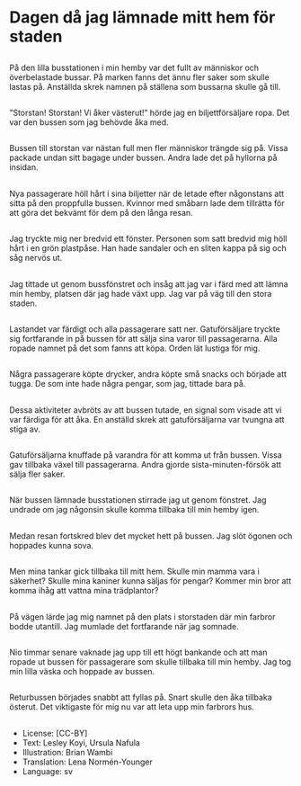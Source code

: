 # Dagen då jag lämnade mitt hem för staden

##
På den lilla busstationen i min hemby var det fullt av människor och överbelastade bussar. På marken fanns det ännu fler saker som skulle lastas på. Anställda skrek namnen på ställena som bussarna skulle gå till.

##
”Storstan! Storstan! Vi åker västerut!” hörde jag en biljettförsäljare ropa. Det var den bussen som jag behövde åka med.

##
Bussen till storstan var nästan full men fler människor trängde sig på. Vissa packade undan sitt bagage under bussen. Andra lade det på hyllorna på insidan.

##
Nya passagerare höll hårt i sina biljetter när de letade efter någonstans att sitta på den proppfulla bussen. Kvinnor med småbarn lade dem tillrätta för att göra det bekvämt för dem på den långa resan.

##
Jag tryckte mig ner bredvid ett fönster. Personen som satt bredvid mig höll hårt i en grön plastpåse. Han hade sandaler och en sliten kappa på sig och såg nervös ut.

##
Jag tittade ut genom bussfönstret och insåg att jag var i färd med att lämna min hemby, platsen där jag hade växt upp. Jag var på väg till den stora staden.

##
Lastandet var färdigt och alla passagerare satt ner. Gatuförsäljare tryckte sig fortfarande in på bussen för att sälja sina varor till passagerarna. Alla ropade namnet på det som fanns att köpa. Orden lät lustiga för mig.

##
Några passagerare köpte drycker, andra köpte små snacks och började att tugga. De som inte hade några pengar, som jag, tittade bara på.

##
Dessa aktiviteter avbröts av att bussen tutade, en signal som visade att vi var färdiga för att åka. En anställd skrek att gatuförsäljarna var tvungna att stiga av.

##
Gatuförsäljarna knuffade på varandra för att komma ut från bussen. Vissa gav tillbaka växel till passagerarna. Andra gjorde sista-minuten-försök att sälja fler saker.

##
När bussen lämnade busstationen stirrade jag ut genom fönstret. Jag undrade om jag någonsin skulle komma tillbaka till min hemby igen.

##
Medan resan fortskred blev det mycket hett på bussen. Jag slöt ögonen och hoppades kunna sova.

##
Men mina tankar gick tillbaka till mitt hem. Skulle min mamma vara i säkerhet? Skulle mina kaniner kunna säljas för pengar? Kommer min bror att komma ihåg att vattna mina trädplantor?

##
På vägen lärde jag mig namnet på den plats i storstaden där min farbror bodde utantill. Jag mumlade det fortfarande när jag somnade.

##
Nio timmar senare vaknade jag upp till ett högt bankande och att man ropade ut bussen för passagerare som skulle tillbaka till min hemby. Jag tog min lilla väska och hoppade av bussen.

##
Returbussen börjades snabbt att fyllas på. Snart skulle den åka tillbaka österut. Det viktigaste för mig nu var att leta upp min farbrors hus.

##
* License: [CC-BY]
* Text: Lesley Koyi, Ursula Nafula
* Illustration: Brian Wambi
* Translation: Lena Normén-Younger
* Language: sv
